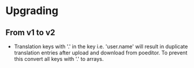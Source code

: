 # Upgrading

## From v1 to v2

- Translation keys with '.' in the key i.e. 'user.name' will result in duplicate translation entries after upload and download from poeditor. To prevent this convert all keys with '.' to arrays.
